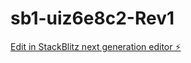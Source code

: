 # sb1-uiz6e8c2-Rev1

[Edit in StackBlitz next generation editor ⚡️](https://stackblitz.com/~/github.com/borderxais/sb1-uiz6e8c2-Rev1)
